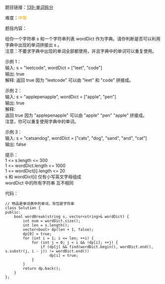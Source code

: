 题目链接：[139-单词拆分](https://leetcode-cn.com/problems/word-break/)

难度：<font color="Orange">中等</font>

题目内容：

给你一个字符串 s 和一个字符串列表 wordDict 作为字典。请你判断是否可以利用字典中出现的单词拼接出 s 。<br>
注意：不要求字典中出现的单词全部都使用，并且字典中的单词可以重复使用。

示例 1：<br>
输入: s = "leetcode", wordDict = ["leet", "code"]<br>
输出: true<br>
解释: 返回 true 因为 "leetcode" 可以由 "leet" 和 "code" 拼接成。

示例 2：<br>
输入: s = "applepenapple", wordDict = ["apple", "pen"]<br>
输出: true<br>
解释: <br>
返回 true 因为 "applepenapple" 可以由 "apple" "pen" "apple" 拼接成。<br>
注意，你可以重复使用字典中的单词。

示例 3：<br>
输入: s = "catsandog", wordDict = ["cats", "dog", "sand", "and", "cat"]<br>
输出: false

提示：<br>
1 <= s.length <= 300<br>
1 <= wordDict.length <= 1000<br>
1 <= wordDict[i].length <= 20<br>
s 和 wordDict[i] 仅有小写英文字母组成<br>
wordDict 中的所有字符串 互不相同


代码：
```
// 物品是单词表中的单词，背包是字符串
class Solution {
public:
    bool wordBreak(string s, vector<string>& wordDict) {
        int num = wordDict.size();
        int len = s.length();
        vector<bool> dp(len + 1, false);
        dp[0] = true;
        for (int i = 1; i <= len; ++i) {
            for (int j = 0; j < i && !dp[i]; ++j) {
                if (dp[j] && find(wordDict.begin(), wordDict.end(), s.substr(j, i - j)) != wordDict.end())
                    dp[i] = true;
            }
        }
        return dp.back();
    }
};
```